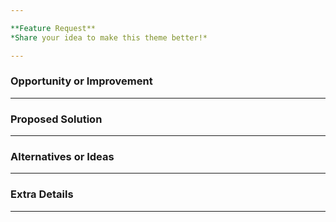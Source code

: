 ```yaml
---

**Feature Request**  
*Share your idea to make this theme better!*  

---
```


### **Opportunity or Improvement**  
<!-- What would this feature improve or make possible? Example: “This could increase the contrast of  X.” -->

---

### **Proposed Solution**  
<!-- Describe how this could work or be implemented. -->

---

### **Alternatives or Ideas**  
<!-- Optional: Share any other approaches you’ve considered or seen elsewhere. -->

---

### **Extra Details**  
<!-- Optional: Add examples, screenshots, or anything else that could clarify your idea. -->

---